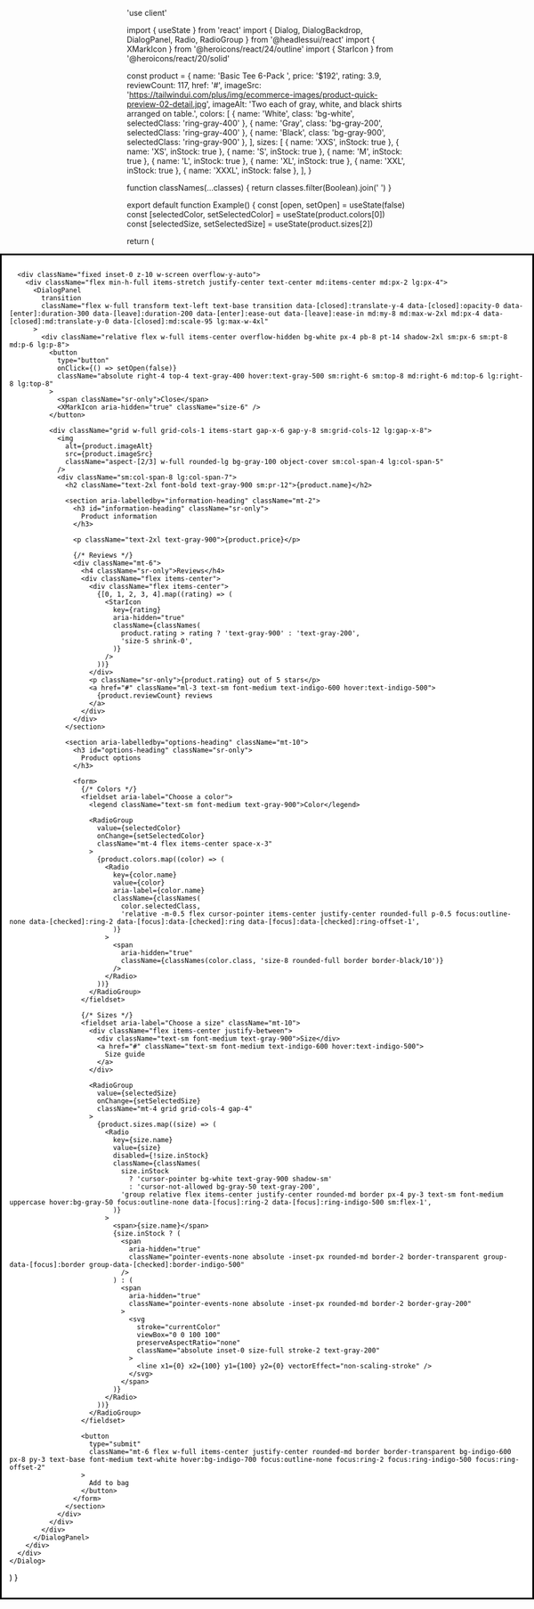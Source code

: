 'use client'

import { useState } from 'react'
import { Dialog, DialogBackdrop, DialogPanel, Radio, RadioGroup } from '@headlessui/react'
import { XMarkIcon } from '@heroicons/react/24/outline'
import { StarIcon } from '@heroicons/react/20/solid'

const product = {
  name: 'Basic Tee 6-Pack ',
  price: '$192',
  rating: 3.9,
  reviewCount: 117,
  href: '#',
  imageSrc: 'https://tailwindui.com/plus/img/ecommerce-images/product-quick-preview-02-detail.jpg',
  imageAlt: 'Two each of gray, white, and black shirts arranged on table.',
  colors: [
    { name: 'White', class: 'bg-white', selectedClass: 'ring-gray-400' },
    { name: 'Gray', class: 'bg-gray-200', selectedClass: 'ring-gray-400' },
    { name: 'Black', class: 'bg-gray-900', selectedClass: 'ring-gray-900' },
  ],
  sizes: [
    { name: 'XXS', inStock: true },
    { name: 'XS', inStock: true },
    { name: 'S', inStock: true },
    { name: 'M', inStock: true },
    { name: 'L', inStock: true },
    { name: 'XL', inStock: true },
    { name: 'XXL', inStock: true },
    { name: 'XXXL', inStock: false },
  ],
}

function classNames(...classes) {
  return classes.filter(Boolean).join(' ')
}

export default function Example() {
  const [open, setOpen] = useState(false)
  const [selectedColor, setSelectedColor] = useState(product.colors[0])
  const [selectedSize, setSelectedSize] = useState(product.sizes[2])

  return (
    <Dialog open={open} onClose={setOpen} className="relative z-10">
      <DialogBackdrop
        transition
        className="fixed inset-0 hidden bg-gray-500/75 transition-opacity data-[closed]:opacity-0 data-[enter]:duration-300 data-[leave]:duration-200 data-[enter]:ease-out data-[leave]:ease-in md:block"
      />

      <div className="fixed inset-0 z-10 w-screen overflow-y-auto">
        <div className="flex min-h-full items-stretch justify-center text-center md:items-center md:px-2 lg:px-4">
          <DialogPanel
            transition
            className="flex w-full transform text-left text-base transition data-[closed]:translate-y-4 data-[closed]:opacity-0 data-[enter]:duration-300 data-[leave]:duration-200 data-[enter]:ease-out data-[leave]:ease-in md:my-8 md:max-w-2xl md:px-4 data-[closed]:md:translate-y-0 data-[closed]:md:scale-95 lg:max-w-4xl"
          >
            <div className="relative flex w-full items-center overflow-hidden bg-white px-4 pb-8 pt-14 shadow-2xl sm:px-6 sm:pt-8 md:p-6 lg:p-8">
              <button
                type="button"
                onClick={() => setOpen(false)}
                className="absolute right-4 top-4 text-gray-400 hover:text-gray-500 sm:right-6 sm:top-8 md:right-6 md:top-6 lg:right-8 lg:top-8"
              >
                <span className="sr-only">Close</span>
                <XMarkIcon aria-hidden="true" className="size-6" />
              </button>

              <div className="grid w-full grid-cols-1 items-start gap-x-6 gap-y-8 sm:grid-cols-12 lg:gap-x-8">
                <img
                  alt={product.imageAlt}
                  src={product.imageSrc}
                  className="aspect-[2/3] w-full rounded-lg bg-gray-100 object-cover sm:col-span-4 lg:col-span-5"
                />
                <div className="sm:col-span-8 lg:col-span-7">
                  <h2 className="text-2xl font-bold text-gray-900 sm:pr-12">{product.name}</h2>

                  <section aria-labelledby="information-heading" className="mt-2">
                    <h3 id="information-heading" className="sr-only">
                      Product information
                    </h3>

                    <p className="text-2xl text-gray-900">{product.price}</p>

                    {/* Reviews */}
                    <div className="mt-6">
                      <h4 className="sr-only">Reviews</h4>
                      <div className="flex items-center">
                        <div className="flex items-center">
                          {[0, 1, 2, 3, 4].map((rating) => (
                            <StarIcon
                              key={rating}
                              aria-hidden="true"
                              className={classNames(
                                product.rating > rating ? 'text-gray-900' : 'text-gray-200',
                                'size-5 shrink-0',
                              )}
                            />
                          ))}
                        </div>
                        <p className="sr-only">{product.rating} out of 5 stars</p>
                        <a href="#" className="ml-3 text-sm font-medium text-indigo-600 hover:text-indigo-500">
                          {product.reviewCount} reviews
                        </a>
                      </div>
                    </div>
                  </section>

                  <section aria-labelledby="options-heading" className="mt-10">
                    <h3 id="options-heading" className="sr-only">
                      Product options
                    </h3>

                    <form>
                      {/* Colors */}
                      <fieldset aria-label="Choose a color">
                        <legend className="text-sm font-medium text-gray-900">Color</legend>

                        <RadioGroup
                          value={selectedColor}
                          onChange={setSelectedColor}
                          className="mt-4 flex items-center space-x-3"
                        >
                          {product.colors.map((color) => (
                            <Radio
                              key={color.name}
                              value={color}
                              aria-label={color.name}
                              className={classNames(
                                color.selectedClass,
                                'relative -m-0.5 flex cursor-pointer items-center justify-center rounded-full p-0.5 focus:outline-none data-[checked]:ring-2 data-[focus]:data-[checked]:ring data-[focus]:data-[checked]:ring-offset-1',
                              )}
                            >
                              <span
                                aria-hidden="true"
                                className={classNames(color.class, 'size-8 rounded-full border border-black/10')}
                              />
                            </Radio>
                          ))}
                        </RadioGroup>
                      </fieldset>

                      {/* Sizes */}
                      <fieldset aria-label="Choose a size" className="mt-10">
                        <div className="flex items-center justify-between">
                          <div className="text-sm font-medium text-gray-900">Size</div>
                          <a href="#" className="text-sm font-medium text-indigo-600 hover:text-indigo-500">
                            Size guide
                          </a>
                        </div>

                        <RadioGroup
                          value={selectedSize}
                          onChange={setSelectedSize}
                          className="mt-4 grid grid-cols-4 gap-4"
                        >
                          {product.sizes.map((size) => (
                            <Radio
                              key={size.name}
                              value={size}
                              disabled={!size.inStock}
                              className={classNames(
                                size.inStock
                                  ? 'cursor-pointer bg-white text-gray-900 shadow-sm'
                                  : 'cursor-not-allowed bg-gray-50 text-gray-200',
                                'group relative flex items-center justify-center rounded-md border px-4 py-3 text-sm font-medium uppercase hover:bg-gray-50 focus:outline-none data-[focus]:ring-2 data-[focus]:ring-indigo-500 sm:flex-1',
                              )}
                            >
                              <span>{size.name}</span>
                              {size.inStock ? (
                                <span
                                  aria-hidden="true"
                                  className="pointer-events-none absolute -inset-px rounded-md border-2 border-transparent group-data-[focus]:border group-data-[checked]:border-indigo-500"
                                />
                              ) : (
                                <span
                                  aria-hidden="true"
                                  className="pointer-events-none absolute -inset-px rounded-md border-2 border-gray-200"
                                >
                                  <svg
                                    stroke="currentColor"
                                    viewBox="0 0 100 100"
                                    preserveAspectRatio="none"
                                    className="absolute inset-0 size-full stroke-2 text-gray-200"
                                  >
                                    <line x1={0} x2={100} y1={100} y2={0} vectorEffect="non-scaling-stroke" />
                                  </svg>
                                </span>
                              )}
                            </Radio>
                          ))}
                        </RadioGroup>
                      </fieldset>

                      <button
                        type="submit"
                        className="mt-6 flex w-full items-center justify-center rounded-md border border-transparent bg-indigo-600 px-8 py-3 text-base font-medium text-white hover:bg-indigo-700 focus:outline-none focus:ring-2 focus:ring-indigo-500 focus:ring-offset-2"
                      >
                        Add to bag
                      </button>
                    </form>
                  </section>
                </div>
              </div>
            </div>
          </DialogPanel>
        </div>
      </div>
    </Dialog>
  )
}
